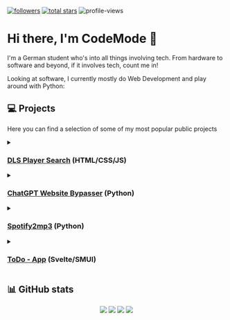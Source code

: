 
<p align="left">
      <!-- <a href="https://www.buymeacoffee.com/codemodeyt"><img src="https://img.buymeacoffee.com/button-api/?text=Buy me a coffee!&emoji=&slug=codemodeyt&button_colour=5F7FFF&font_colour=ffffff&font_family=Arial&outline_colour=000000&coffee_colour=FFDD00" width="140em"/></a>-->
      <a href="https://github.com/CodeModeYT?tab=followers">
         <img alt="followers" title="Follow me on GitHub" src="https://custom-icon-badges.demolab.com/github/followers/CodeModeYT?color=236ad3&labelColor=1155ba&style=for-the-badge&logo=person-add&label=Followers&logoColor=white"/></a>
      <a href="https://github.com/CodeModeYT?tab=repositories&sort=stargazers">
         <img alt="total stars" title="Total stars on GitHub" src="https://custom-icon-badges.demolab.com/github/stars/CodeModeYT?color=55960c&style=for-the-badge&labelColor=488207&logo=star"/></a>
         <img alt="profile-views" title="Profile Views" src="https://komarev.com/ghpvc/?username=CodeModeYT&style=flat-square"/>
</p>

# Hi there, I'm CodeMode 👋

I'm a German student who's into all things involving tech. From hardware to software and beyond, if it involves tech, count me in!

Looking at software, I currently mostly do Web Development and play around with Python:

## 💻 Projects
Here you can find a selection of some of my most popular public projects

<details>
   <summary>
      <h3><a href="https://github.com/CodeModeYT/DLS-Player-search">DLS Player Search</a> (HTML/CSS/JS)</h3>
   </summary>
   This straightforward website allows you to browse the unofficial player database of the popular mobile game <a href="https://www.ftgames.com/games#games-dls">Dream League Soccer</a>. Given my avid interest in the game, I often found myself wishing for a more convenient way to access this database, which, although it existed, lacked user-friendly navigation. This prompted me to take action and create a solution for smoother team planning and management.
</details>

<details>
   <summary>
      <h3><a href="https://github.com/CodeModeYT/DLS-Player-search">ChatGPT Website Bypasser</a> (Python)</h3>
   </summary>
   Back in the days, where ChatGPT pretty much always was at capacity, these simple scripts allowed you to still use ChatGPT, by just using the API endpoint rather than the website to connect with the AI.
   Originally being a small project only intended for personal use, this somehow developed to my most popular project so far.
</details>

<details>
   <summary>
      <h3><a href="https://github.com/CodeModeYT/spotify2mp3">Spotify2mp3</a> (Python)</h3>
   </summary>
   This tool allows you to easily convert entire Spotify playlists into mp3 files. (Still in active development)
</details>

<details>
   <summary>
      <h3><a href="https://github.com/CodeModeYT/ToDo">ToDo - App</a> (Svelte/SMUI)</h3>
   </summary>
   A simple to-do web app that I developed during my internship <a href="https://github.com/sprinteins">@sprinteins</a>.
</details>




## 📊 GitHub stats
<p align="center">
<img src="https://github-readme-stats.vercel.app/api/top-langs/?username=CodeModeYT&layout=compact&theme=github_dark&hide_border=true&langs_count=20">
<img src="https://github-readme-stats.vercel.app/api?username=CodeModeYT&\&&hide_border=true&show_icons=true&theme=github_dark&count_private=true\&rank_icon=percentile&include_all_commits=true\&hide=contribs&\&show=prs_merged_percentage&">
<img src="https://streak-stats.demolab.com?user=codemodeyt&theme=github-dark-blue&hide_border=true">
<img src="https://github-readme-stats.vercel.app/api/wakatime?username=codemodeyt&theme=github_dark&layout=compact&hide_border=true">
</p>





<!--<details>-->
<!--<h3>Details about me <!--(Click to view)--></h3></summary>

<!-- ### Good knowledge:
<img align="left" alt="HTML" width="30px" style="padding-right:10px;" src="https://cdn.jsdelivr.net/gh/devicons/devicon/icons/html5/html5-plain.svg" />
<img align="left" alt="CSS" width="30px" style="padding-right:10px;" src="https://cdn.jsdelivr.net/gh/devicons/devicon/icons/css3/css3-plain.svg" />
<img align="left" alt="Python" width="30px" style="padding-right:10px;" src="https://cdn.jsdelivr.net/gh/devicons/devicon/icons/python/python-plain.svg" />
<img align="left" alt="Arduino" width="30px" style="padding-right:10px;" src="https://cdn.jsdelivr.net/gh/devicons/devicon/icons/arduino/arduino-original-wordmark.svg" />
<img align="left" alt="Visual Studio Code" width="26px" src="https://cdn.jsdelivr.net/gh/devicons/devicon/icons/vscode/vscode-original.svg" style="padding-right:10px;" />
<img align="left" alt="Visual Studio" width="30px" style="padding-right:10px;" src="https://cdn.jsdelivr.net/gh/devicons/devicon/icons/visualstudio/visualstudio-plain.svg" />


<br />

### Basic knowledge:
<img align="left" alt="C#" width="30px" style="padding-right:10px;" src="https://cdn.jsdelivr.net/gh/devicons/devicon/icons/csharp/csharp-plain.svg" />
<img align="left" alt="C++" width="30px" style="padding-right:10px;" src="https://cdn.jsdelivr.net/gh/devicons/devicon/icons/cplusplus/cplusplus-plain.svg" />
<img align="left" alt="JavaScript" width="30px" style="padding-right:10px;" src="https://cdn.jsdelivr.net/gh/devicons/devicon/icons/javascript/javascript-original.svg" />
<img align="left" alt="Markdown" width="30px" style="padding-right:10px;" src="https://cdn.jsdelivr.net/gh/devicons/devicon/icons/markdown/markdown-original.svg" />
<img align="left" alt="Markdown" width="30px" style="padding-right:10px;" src="https://cdn.jsdelivr.net/gh/devicons/devicon/icons/unity/unity-original.svg" />
<br />

### Currently learning:
<img align="left" alt="PHP" width="30px" style="padding-right:10px;" src="https://cdn.jsdelivr.net/gh/devicons/devicon/icons/php/php-plain.svg" />
<img align="left" alt="Docker" width="30px" style="padding-right:10px;" src="https://cdn.jsdelivr.net/gh/devicons/devicon/icons/docker/docker-plain-wordmark.svg" /> -->

<!-- <br />
<br />
Profile views since 1st May 2023:
<img src="https://komarev.com/ghpvc/?username=codemodeyt&label=Profile%20views&color=0e75b6&style=flat" alt="valeriusec" /> -->
        
           

<!-- Inspired by ForrestKnight and other GitHub profiles -->
<!-- ToDo:  -->
<!-- Using the profile cards from anuraghazra -->
